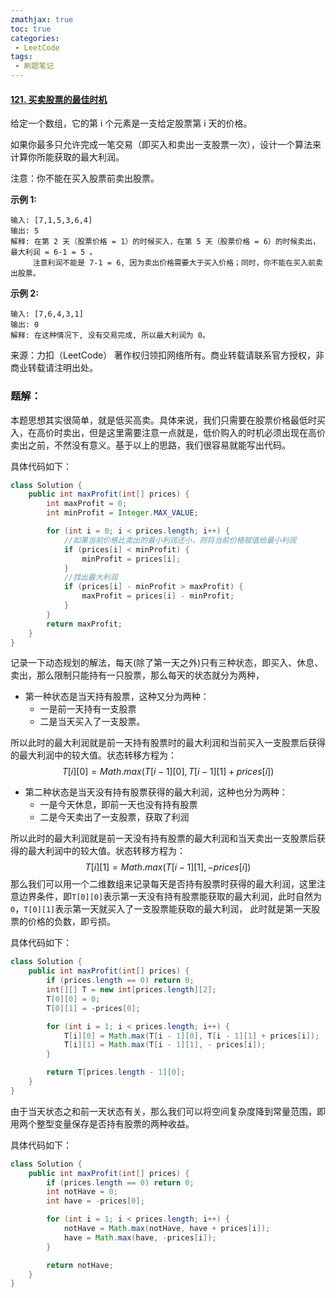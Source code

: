 ```yaml
---
zmathjax: true
toc: true
categories:
 - LeetCode
tags:
 - 刷题笔记
---
```


#### [121. 买卖股票的最佳时机](https://leetcode-cn.com/problems/best-time-to-buy-and-sell-stock/)

给定一个数组，它的第 i 个元素是一支给定股票第 i 天的价格。

如果你最多只允许完成一笔交易（即买入和卖出一支股票一次），设计一个算法来计算你所能获取的最大利润。

注意：你不能在买入股票前卖出股票。

<!--more-->

**示例 1:**

```
输入: [7,1,5,3,6,4]
输出: 5
解释: 在第 2 天（股票价格 = 1）的时候买入，在第 5 天（股票价格 = 6）的时候卖出，最大利润 = 6-1 = 5 。
     注意利润不能是 7-1 = 6, 因为卖出价格需要大于买入价格；同时，你不能在买入前卖出股票。
```

**示例 2:**

```
输入: [7,6,4,3,1]
输出: 0
解释: 在这种情况下, 没有交易完成, 所以最大利润为 0。
```

来源：力扣（LeetCode）
著作权归领扣网络所有。商业转载请联系官方授权，非商业转载请注明出处。

### 题解：

本题思想其实很简单，就是低买高卖。具体来说，我们只需要在股票价格最低时买入，在高价时卖出，但是这里需要注意一点就是，低价购入的时机必须出现在高价卖出之前，不然没有意义。基于以上的思路，我们很容易就能写出代码。

具体代码如下：

```java
class Solution {
    public int maxProfit(int[] prices) {
        int maxProfit = 0;
        int minProfit = Integer.MAX_VALUE;

        for (int i = 0; i < prices.length; i++) {
            //如果当前价格比卖出的最小利润还小，则将当前价格赋值给最小利润
            if (prices[i] < minProfit) {
                minProfit = prices[i];
            }
            //找出最大利润
            if (prices[i] - minProfit > maxProfit) {
                maxProfit = prices[i] - minProfit;
            }
        }
        return maxProfit;
    }
}
```

记录一下动态规划的解法，每天(除了第一天之外)只有三种状态，即买入、休息、卖出，那么限制只能持有一只股票，那么每天的状态就分为两种，

- 第一种状态是当天持有股票，这种又分为两种：
  - 一是前一天持有一支股票
  - 二是当天买入了一支股票。

所以此时的最大利润就是前一天持有股票时的最大利润和当前买入一支股票后获得的最大利润中的较大值。状态转移方程为：
$$
T[i][0]=Math.max(T[i-1][0],T[i-1][1]+prices[i])
$$

- 第二种状态是当天没有持有股票获得的最大利润，这种也分为两种：
  - 一是今天休息，即前一天也没有持有股票
  - 二是今天卖出了一支股票，获取了利润

所以此时的最大利润就是前一天没有持有股票的最大利润和当天卖出一支股票后获得的最大利润中的较大值。状态转移方程为：
$$
T[i][1] = Math.max(T[i-1][1],-prices[i])
$$
那么我们可以用一个二维数组来记录每天是否持有股票时获得的最大利润，这里注意边界条件，即`T[0][0]`表示第一天没有持有股票能获取的最大利润，此时自然为`0`，`T[0][1]`表示第一天就买入了一支股票能获取的最大利润， 此时就是第一天股票的价格的负数，即亏损。

具体代码如下：

```java
class Solution {
    public int maxProfit(int[] prices) {
        if (prices.length == 0) return 0;
        int[][] T = new int[prices.length][2];
        T[0][0] = 0;
        T[0][1] = -prices[0];

        for (int i = 1; i < prices.length; i++) {
            T[i][0] = Math.max(T[i - 1][0], T[i - 1][1] + prices[i]);
            T[i][1] = Math.max(T[i - 1][1], - prices[i]);
        }

        return T[prices.length - 1][0];
    }
}
```

由于当天状态之和前一天状态有关，那么我们可以将空间复杂度降到常量范围，即用两个整型变量保存是否持有股票的两种收益。

具体代码如下：

```java
class Solution {
    public int maxProfit(int[] prices) {
        if (prices.length == 0) return 0;
        int notHave = 0;
        int have = -prices[0];

        for (int i = 1; i < prices.length; i++) {
            notHave = Math.max(notHave, have + prices[i]);
            have = Math.max(have, -prices[i]);
        }

        return notHave;
    }
}
```



